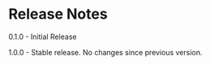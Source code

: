 # Release Notes

0.1.0 - Initial Release

1.0.0 - Stable release. No changes since previous version.
